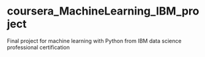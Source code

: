 # coursera_MachineLearning_IBM_project
Final project for machine learning with Python from IBM data science professional certification
